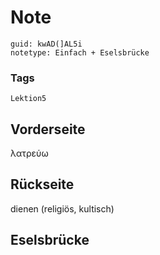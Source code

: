 # Note
```
guid: kwAD(]AL5i
notetype: Einfach + Eselsbrücke
```

### Tags
```
Lektion5
```

## Vorderseite
λατρεύω

## Rückseite
dienen (religiös, kultisch)

## Eselsbrücke

